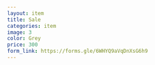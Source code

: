 ```yaml
---
layout: item
title: Sale 
categories: item
image: 3
color: Grey
price: 300
form_link: https://forms.gle/6WHYQ9aVqDnXsG6h9
---
```

